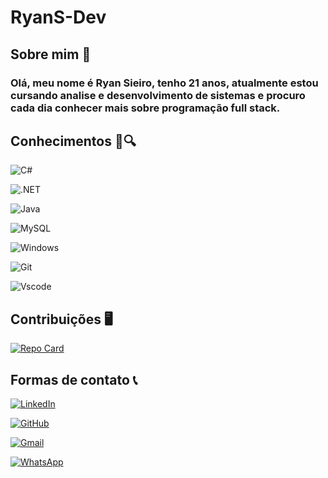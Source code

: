 # RyanS-Dev 
## Sobre mim 👋
### Olá, meu nome é Ryan Sieiro, tenho 21 anos, atualmente estou cursando analise e desenvolvimento de sistemas e procuro cada dia conhecer mais sobre programação full stack.

## Conhecimentos 📕🔍
![C#](https://img.shields.io/badge/C%23-239120?style=for-the-badge&logo=c-sharp&logoColor=white)

![.NET](https://img.shields.io/badge/.NET-5C2D91?style=for-the-badge&logo=.net&logoColor=white)

![Java](https://img.shields.io/badge/java-%23ED8B00.svg?style=for-the-badge&logo=openjdk&logoColor=white)

![MySQL](https://img.shields.io/badge/MySQL-00000F?style=for-the-badge&logo=mysql&logoColor=white)

![Windows](https://img.shields.io/badge/Windows-000?style=for-the-badge&logo=windows&logoColor=2CA5E0)

![Git](https://img.shields.io/badge/GIT-E44C30?style=for-the-badge&logo=git&logoColor=white)

![Vscode](https://img.shields.io/badge/Vscode-007ACC?style=for-the-badge&logo=visual-studio-code&logoColor=white)

## Contribuições 🖥️

[![Repo Card](https://github-readme-stats.vercel.app/api/pin/?username=RyanS-Dev&repo=dio-lab-open-source&bg_color=000&border_color=30A3DC&show_icons=true&icon_color=30A3DC&title_color=E94D5F&text_color=FFF)](https://github.com/RyanS-Dev/SEUREPOSITORIO)

## Formas de contato 📞
[![LinkedIn](https://img.shields.io/badge/LinkedIn-0077B5?style=for-the-badge&logo=linkedin&logoColor=white)](https://www.linkedin.com/in/https://www.linkedin.com/in/ryan-sieiro-994973321/)


[![GitHub](https://img.shields.io/badge/GitHub-100000?style=for-the-badge&logo=github&logoColor=white)](https://github.com/RyanS-Dev)

[![Gmail](https://img.shields.io/badge/Gmail-333333?style=for-the-badge&logo=gmail&logoColor=red)](mailto:sieiroryan123@gmail.com)

[![WhatsApp](https://img.shields.io/badge/WhatsApp-25D366?style=for-the-badge&logo=whatsapp&logoColor=white)](https://wa.me/5561996490906)

